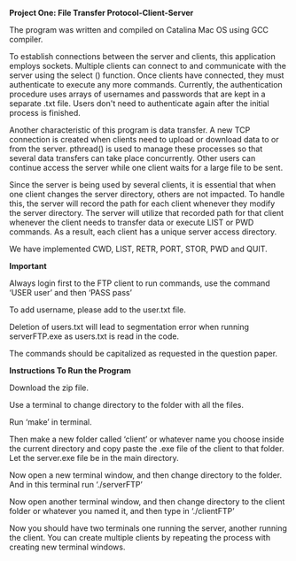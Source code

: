 <b>Project One: File Transfer Protocol-Client-Server</b>

The program was written and compiled on Catalina Mac OS using GCC compiler. <b></b>

To establish connections between the server and clients, this application employs sockets. Multiple clients can connect to and communicate with the server using the select () function. Once clients have connected, they must authenticate to execute any more commands. Currently, the authentication procedure uses arrays of usernames and passwords that are kept in a separate .txt file. Users don't need to authenticate again after the initial process is finished. 

Another characteristic of this program is data transfer. A new TCP connection is created when clients need to upload or download data to or from the server. pthread() is used to manage these processes so that several data transfers can take place concurrently. Other users can continue access the server while one client waits for a large file to be sent.

Since the server is being used by several clients, it is essential that when one client changes the server directory, others are not impacted. To handle this, the server will record the path for each client whenever they modify the server directory. The server will utilize that recorded path for that client whenever the client needs to transfer data or execute LIST or PWD commands. As a result, each client has a unique server access directory.

We have implemented CWD, LIST, RETR, PORT, STOR, PWD and QUIT.

<b>Important</b>

Always login first to the FTP client to run commands, use the command ‘USER user’ and then ‘PASS pass’

To add username, please add to the user.txt file. 

Deletion of users.txt will lead to segmentation error when running serverFTP.exe as users.txt is read in the code.

The commands should be capitalized as requested in the question paper.

 <b>Instructions To Run the Program</b>

Download the zip file.

Use a terminal to change directory to the folder with all the files.

Run ‘make’ in terminal.

Then make a new folder called ‘client’ or whatever name you choose inside the current directory and copy paste the .exe file of the client to that folder. Let the server.exe file be in the main directory.

Now open a new terminal window, and then change directory to the folder. And in this terminal run ‘./serverFTP’

Now open another terminal window, and then change directory to the client folder or whatever you named it, and then type in ‘./clientFTP’

Now you should have two terminals one running the server, another running the client. You can create multiple clients by repeating the process with creating new terminal windows.


